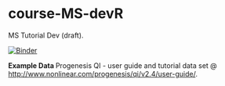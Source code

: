 # course-MS-devR
MS Tutorial Dev (draft).

[![Binder](https://mybinder.org/badge_logo.svg)](https://mybinder.org/v2/gh/tp175/course-MS-devR/master)

<b> Example Data </b>
Progenesis QI - user guide and tutorial data set @ http://www.nonlinear.com/progenesis/qi/v2.4/user-guide/.
